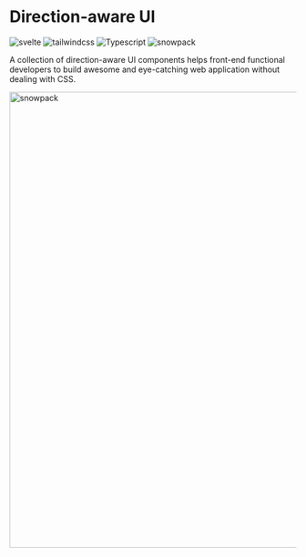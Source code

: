 # Direction-aware UI

![svelte](https://img.shields.io/badge/svelte-3.32.1-blue)
![tailwindcss](https://img.shields.io/badge/tailwindcss-2.0.2-blue)
![Typescript](https://img.shields.io/badge/typescript-4.1.3-blue)
![snowpack](https://img.shields.io/badge/snowpack-3.0.11-blue)

A collection of direction-aware UI components helps front-end functional developers to build awesome and eye-catching web application without dealing with CSS.

<img src="public/da-ui-example.gif?raw=true" width="800px" alt="snowpack">
